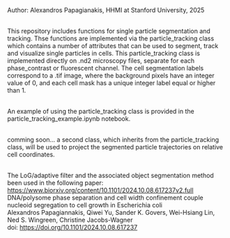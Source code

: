 Author: Alexandros Papagianakis, HHMI at Stanford University, 2025

<br> This repository includes functions for single particle segmentation and tracking. Thse functions are implemented via the particle_tracking class which contains a number of attributes that can be used to segment, track and visualize single particles in cells. This particle_tracking class is implemented directly on .nd2 microscopy files, separate for each phase_contrast or fluorescent channel. The cell segmentation labels correspond to a .tif image, where the background pixels have an integer value of 0, and each cell mask has a unique integer label equal or higher than 1.

<br> An example of using the particle_tracking class is provided in the particle_tracking_example.ipynb notebook.

<br> comming soon... a second class, which inherits from the particle_tracking class, will be used to project the segmented particle trajectories on relative cell coordinates.

<br> The LoG/adaptive filter and the associated object segmentation method been used in the following paper:
<br> https://www.biorxiv.org/content/10.1101/2024.10.08.617237v2.full
<br> DNA/polysome phase separation and cell width confinement couple nucleoid segregation to cell growth in Escherichia coli
<br> Alexandros Papagiannakis, Qiwei Yu, Sander K. Govers, Wei-Hsiang Lin, Ned S. Wingreen, Christine Jacobs-Wagner
<br> doi: https://doi.org/10.1101/2024.10.08.617237
